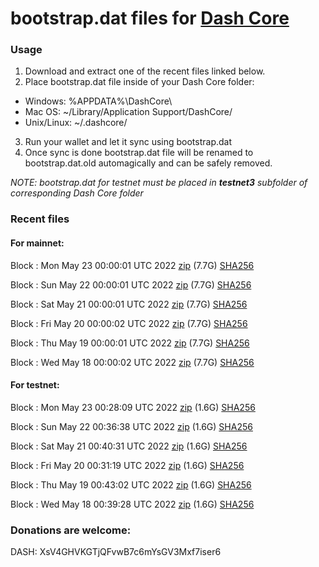 # bootstrap.dat files for [Dash Core](https://github.com/dashpay/dash)

### Usage

1. Download and extract one of the recent files linked below.
2. Place bootstrap.dat file inside of your Dash Core folder:
 - Windows: %APPDATA%\DashCore\
 - Mac OS: ~/Library/Application Support/DashCore/
 - Unix/Linux: ~/.dashcore/
3. Run your wallet and let it sync using bootstrap.dat
4. Once sync is done bootstrap.dat file will be renamed to bootstrap.dat.old automagically and can be safely removed.

_NOTE: bootstrap.dat for testnet must be placed in **testnet3** subfolder of corresponding Dash Core folder_

### Recent files

#### For mainnet:

Block [](https://insight.dash.org/insight/block/): Mon May 23 00:00:01 UTC 2022 [zip](https://dash-bootstrap.ams3.digitaloceanspaces.com/mainnet/2022-05-23/bootstrap.dat.zip) (7.7G) [SHA256](https://dash-bootstrap.ams3.digitaloceanspaces.com/mainnet/2022-05-23/sha256.txt)

Block [](https://insight.dash.org/insight/block/): Sun May 22 00:00:01 UTC 2022 [zip](https://dash-bootstrap.ams3.digitaloceanspaces.com/mainnet/2022-05-22/bootstrap.dat.zip) (7.7G) [SHA256](https://dash-bootstrap.ams3.digitaloceanspaces.com/mainnet/2022-05-22/sha256.txt)

Block [](https://insight.dash.org/insight/block/): Sat May 21 00:00:01 UTC 2022 [zip](https://dash-bootstrap.ams3.digitaloceanspaces.com/mainnet/2022-05-21/bootstrap.dat.zip) (7.7G) [SHA256](https://dash-bootstrap.ams3.digitaloceanspaces.com/mainnet/2022-05-21/sha256.txt)

Block [](https://insight.dash.org/insight/block/): Fri May 20 00:00:02 UTC 2022 [zip](https://dash-bootstrap.ams3.digitaloceanspaces.com/mainnet/2022-05-20/bootstrap.dat.zip) (7.7G) [SHA256](https://dash-bootstrap.ams3.digitaloceanspaces.com/mainnet/2022-05-20/sha256.txt)

Block [](https://insight.dash.org/insight/block/): Thu May 19 00:00:01 UTC 2022 [zip](https://dash-bootstrap.ams3.digitaloceanspaces.com/mainnet/2022-05-19/bootstrap.dat.zip) (7.7G) [SHA256](https://dash-bootstrap.ams3.digitaloceanspaces.com/mainnet/2022-05-19/sha256.txt)

Block [](https://insight.dash.org/insight/block/): Wed May 18 00:00:02 UTC 2022 [zip](https://dash-bootstrap.ams3.digitaloceanspaces.com/mainnet/2022-05-18/bootstrap.dat.zip) (7.7G) [SHA256](https://dash-bootstrap.ams3.digitaloceanspaces.com/mainnet/2022-05-18/sha256.txt)


#### For testnet:

Block [](https://testnet-insight.dashevo.org/insight/block/): Mon May 23 00:28:09 UTC 2022 [zip](https://dash-bootstrap.ams3.digitaloceanspaces.com/testnet/2022-05-23/bootstrap.dat.zip) (1.6G) [SHA256](https://dash-bootstrap.ams3.digitaloceanspaces.com/testnet/2022-05-23/sha256.txt)

Block [](https://testnet-insight.dashevo.org/insight/block/): Sun May 22 00:36:38 UTC 2022 [zip](https://dash-bootstrap.ams3.digitaloceanspaces.com/testnet/2022-05-22/bootstrap.dat.zip) (1.6G) [SHA256](https://dash-bootstrap.ams3.digitaloceanspaces.com/testnet/2022-05-22/sha256.txt)

Block [](https://testnet-insight.dashevo.org/insight/block/): Sat May 21 00:40:31 UTC 2022 [zip](https://dash-bootstrap.ams3.digitaloceanspaces.com/testnet/2022-05-21/bootstrap.dat.zip) (1.6G) [SHA256](https://dash-bootstrap.ams3.digitaloceanspaces.com/testnet/2022-05-21/sha256.txt)

Block [](https://testnet-insight.dashevo.org/insight/block/): Fri May 20 00:31:19 UTC 2022 [zip](https://dash-bootstrap.ams3.digitaloceanspaces.com/testnet/2022-05-20/bootstrap.dat.zip) (1.6G) [SHA256](https://dash-bootstrap.ams3.digitaloceanspaces.com/testnet/2022-05-20/sha256.txt)

Block [](https://testnet-insight.dashevo.org/insight/block/): Thu May 19 00:43:02 UTC 2022 [zip](https://dash-bootstrap.ams3.digitaloceanspaces.com/testnet/2022-05-19/bootstrap.dat.zip) (1.6G) [SHA256](https://dash-bootstrap.ams3.digitaloceanspaces.com/testnet/2022-05-19/sha256.txt)

Block [](https://testnet-insight.dashevo.org/insight/block/): Wed May 18 00:39:28 UTC 2022 [zip](https://dash-bootstrap.ams3.digitaloceanspaces.com/testnet/2022-05-18/bootstrap.dat.zip) (1.6G) [SHA256](https://dash-bootstrap.ams3.digitaloceanspaces.com/testnet/2022-05-18/sha256.txt)


### Donations are welcome:

DASH: XsV4GHVKGTjQFvwB7c6mYsGV3Mxf7iser6

